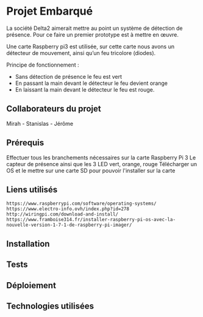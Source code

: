 # Projet Embarqué
La société Delta2 aimerait mettre au point un système de détection de présence. Pour ce faire un premier prototype est à mettre en œuvre.

Une carte Raspberry pi3 est utilisée, sur cette carte nous avons un détecteur de mouvement, ainsi qu’un feu tricolore (diodes).

Principe de fonctionnement : 
* Sans détection de présence le feu est vert
* En passant la main devant le détecteur le feu devient orange
* En laissant la main devant le détecteur le feu est rouge.


## Collaborateurs du projet
Mirah - Stanislas - Jérôme

## Prérequis
Effectuer tous les branchements nécessaires sur la carte Raspberry Pi 3
Le capteur de présence ainsi que les 3 LED vert, orange, rouge 
Télécharger un OS et le mettre sur une carte SD pour pouvoir l'installer sur la carte 

## Liens utilisés

```
https://www.raspberrypi.com/software/operating-systems/
https://www.electro-info.ovh/index.php?id=278
http://wiringpi.com/download-and-install/
https://www.framboise314.fr/installer-raspberry-pi-os-avec-la-nouvelle-version-1-7-1-de-raspberry-pi-imager/
```


## Installation



## Tests



## Déploiement


## Technologies utilisées

